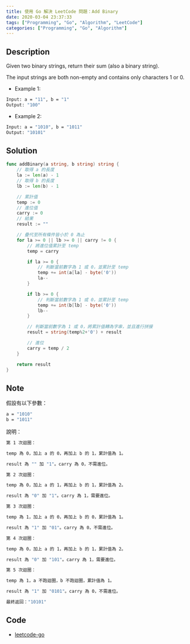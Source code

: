 ```yaml
---
title: 使用 Go 解決 LeetCode 問題：Add Binary
date: 2020-03-04 23:37:33
tags: ["Programming", "Go", "Algorithm", "LeetCode"]
categories: ["Programming", "Go", "Algorithm"]
---
```


## Description

Given two binary strings, return their sum (also a binary string).

The input strings are both non-empty and contains only characters 1 or 0.

- Example 1:

```bash
Input: a = "11", b = "1"
Output: "100"
```

- Example 2:

```bash
Input: a = "1010", b = "1011"
Output: "10101"
```

## Solution

```go
func addBinary(a string, b string) string {
	// 取得 a 的長度
	la := len(a) - 1
	// 取得 b 的長度
	lb := len(b) - 1

	// 累計值
	temp := 0
	// 進位值
	carry := 0
	// 結果
	result := ""

	// 疊代至所有條件皆小於 0 為止
	for la >= 0 || lb >= 0 || carry != 0 {
		// 將進位值累計至 temp
		temp = carry

		if la >= 0 {
			// 判斷當前數字為 1 或 0，並累計至 temp
			temp += int(a[la] - byte('0'))
			la--
		}

		if lb >= 0 {
			// 判斷當前數字為 1 或 0，並累計至 temp
			temp += int(b[lb] - byte('0'))
			lb--
		}

		// 判斷當前數字為 1 或 0，將累計值轉為字串，並且進行拼接
		result = string(temp%2+'0') + result

		// 進位
		carry = temp / 2
	}

    return result
}
```

## Note

假設有以下參數：

```bash
a = "1010"
b = "1011"
```

說明：

```bash
第 1 次迴圈：

temp 為 0，加上 a 的 0，再加上 b 的 1，累計值為 1。

result 為 "" 加 "1"。carry 為 0，不需進位。

第 2 次迴圈：

temp 為 0，加上 a 的 1，再加上 b 的 1，累計值為 2。

result 為 "0" 加 "1"。carry 為 1，需要進位。

第 3 次迴圈：

temp 為 1，加上 a 的 0，再加上 b 的 0，累計值為 1。

result 為 "1" 加 "01"。carry 為 0，不需進位。

第 4 次迴圈：

temp 為 0，加上 a 的 1，再加上 b 的 1，累計值為 2。

result 為 "0" 加 "101"。carry 為 1，需要進位。

第 5 次迴圈：

temp 為 1，a 不跑迴圈，b 不跑迴圈，累計值為 1。

result 為 "1" 加 "0101"。carry 為 0，不需進位。

最終返回："10101"
```

## Code

- [leetcode-go](https://github.com/memochou1993/leetcode-go)
